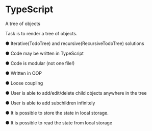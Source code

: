 TypeScript
==========

A tree of objects

Task is to render a tree of objects.

● Iterative(TodoTree) and recursive(RecursiveTodoTree) solutions

● Code may be written in TypeScript

● Code is modular (not one file!)

● Written in OOP

● Loose coupling

● User is able to add/edit/delete child objects anywhere in the tree

● User is able to add subchildren infinitely

● It is possible to store the state in local storage.

● It is possible to read the state from local storage

